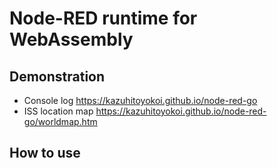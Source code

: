 # Node-RED runtime for WebAssembly

## Demonstration
- Console log
https://kazuhitoyokoi.github.io/node-red-go
- ISS location map
https://kazuhitoyokoi.github.io/node-red-go/worldmap.htm

## How to use
